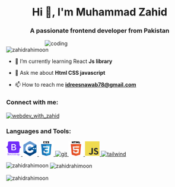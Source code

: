 <h1 align="center">Hi 👋, I'm Muhammad Zahid</h1>
<h3 align="center">A passionate frontend developer from Pakistan</h3>
<img align="right" src="https://miro.medium.com/max/1360/0*7Q3yvSIv_t0ioJ-Z.gif" alt="coding" width="400">

<p align="left"> <img src="https://komarev.com/ghpvc/?username=zahidrahimoon&label=Profile%20views&color=0e75b6&style=flat" alt="zahidrahimoon" /> </p>

- 🌱 I’m currently learning React **Js library**

- 💬 Ask me about **Html CSS javascript**

- 📫 How to reach me **idreesnawab78@gmail.com**

<h3 align="left">Connect with me:</h3>
<p align="left">
<a href="https://instagram.com/webdev_with_zahid" target="blank"><img align="center" src="https://raw.githubusercontent.com/rahuldkjain/github-profile-readme-generator/master/src/images/icons/Social/instagram.svg" alt="webdev_with_zahid" height="30" width="40" /></a>
</p>

<h3 align="left">Languages and Tools:</h3>
<p align="left"> <a href="https://getbootstrap.com" target="_blank" rel="noreferrer"> <img src="https://raw.githubusercontent.com/devicons/devicon/master/icons/bootstrap/bootstrap-plain-wordmark.svg" alt="bootstrap" width="40" height="40"/> </a> <a href="https://www.w3schools.com/cpp/" target="_blank" rel="noreferrer"> <img src="https://raw.githubusercontent.com/devicons/devicon/master/icons/cplusplus/cplusplus-original.svg" alt="cplusplus" width="40" height="40"/> </a> <a href="https://www.w3schools.com/css/" target="_blank" rel="noreferrer"> <img src="https://raw.githubusercontent.com/devicons/devicon/master/icons/css3/css3-original-wordmark.svg" alt="css3" width="40" height="40"/> </a> <a href="https://git-scm.com/" target="_blank" rel="noreferrer"> <img src="https://www.vectorlogo.zone/logos/git-scm/git-scm-icon.svg" alt="git" width="40" height="40"/> </a> <a href="https://www.w3.org/html/" target="_blank" rel="noreferrer"> <img src="https://raw.githubusercontent.com/devicons/devicon/master/icons/html5/html5-original-wordmark.svg" alt="html5" width="40" height="40"/> </a> <a href="https://developer.mozilla.org/en-US/docs/Web/JavaScript" target="_blank" rel="noreferrer"> <img src="https://raw.githubusercontent.com/devicons/devicon/master/icons/javascript/javascript-original.svg" alt="javascript" width="40" height="40"/> </a> <a href="https://tailwindcss.com/" target="_blank" rel="noreferrer"> <img src="https://www.vectorlogo.zone/logos/tailwindcss/tailwindcss-icon.svg" alt="tailwind" width="40" height="40"/> </a> </p>

<p><img align="left" src="https://github-readme-stats.vercel.app/api/top-langs?username=zahidrahimoon&show_icons=true&locale=en&layout=compact" alt="zahidrahimoon" /></p>

<p>&nbsp;<img align="center" src="https://github-readme-stats.vercel.app/api?username=zahidrahimoon&show_icons=true&locale=en" alt="zahidrahimoon" /></p>

<p><img align="center" src="https://github-readme-streak-stats.herokuapp.com/?user=zahidrahimoon&" alt="zahidrahimoon" /></p>
